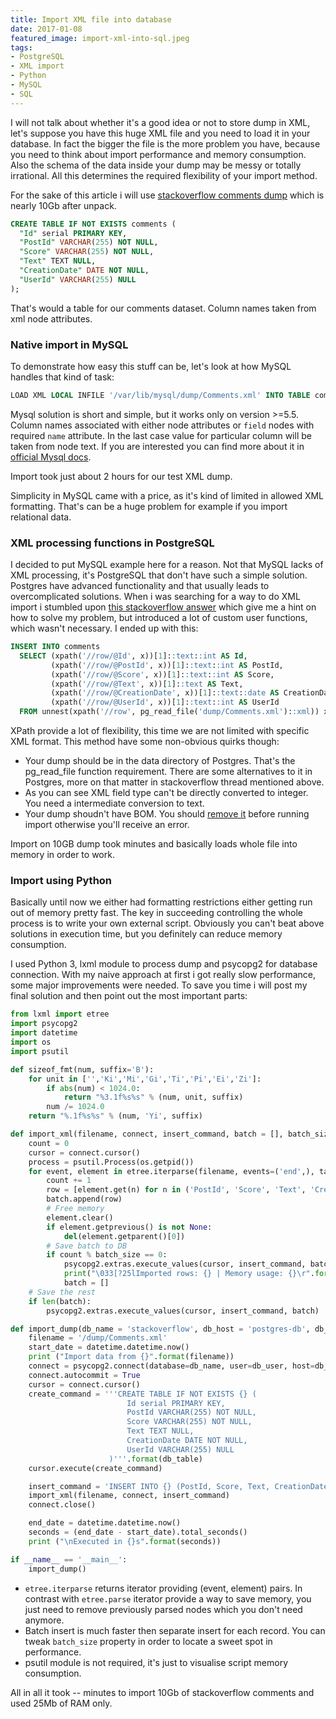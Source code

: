 ```yaml
---
title: Import XML file into database
date: 2017-01-08
featured_image: import-xml-into-sql.jpeg
tags:
- PostgreSQL
- XML import
- Python
- MySQL
- SQL
---
```

I will not talk about whether it's a good idea or not to store dump in XML, let's suppose you have this huge XML file and you need to load it in your database. In fact the bigger the file is the more problem you have, because you need to think about import performance and memory consumption. Also the schema of the data inside your dump may be messy or totally irrational. All this determines the required flexibility of your import method.

For the sake of this article i will use [stackoverflow comments dump](https://archive.org/download/stackexchange) which is nearly 10Gb after unpack.
```sql
CREATE TABLE IF NOT EXISTS comments (
  "Id" serial PRIMARY KEY,
  "PostId" VARCHAR(255) NOT NULL,
  "Score" VARCHAR(255) NOT NULL,
  "Text" TEXT NULL,
  "CreationDate" DATE NOT NULL,
  "UserId" VARCHAR(255) NULL
);
```
That's would a table for our comments dataset. Column names taken from xml node attributes.

### Native import in MySQL
To demonstrate how easy this stuff can be, let's look at how MySQL handles that kind of task:
```sql
LOAD XML LOCAL INFILE '/var/lib/mysql/dump/Comments.xml' INTO TABLE comments ROWS IDENTIFIED BY '<row>';
```
Mysql solution is short and simple, but it works only on version >=5.5.  Column names associated with either node attributes or `field` nodes with required `name` attribute. In the last case value for particular column will be taken from node text. If you are interested you can find more about it in [official Mysql docs](https://dev.mysql.com/doc/refman/5.5/en/load-xml.html).

Import took just about 2 hours for our test XML dump.

Simplicity in MySQL came with a price, as it's kind of limited in allowed XML formatting. That's can be a huge problem for example if you import relational data.

### XML processing functions in PostgreSQL
I decided to put MySQL example here for a reason. Not that MySQL lacks of XML processing, it's PostgreSQL that don't have such a simple solution. Postgres have advanced functionality and that usually leads to overcomplicated solutions. When i was searching for a way to do XML import i stumbled upon [this stackoverflow answer](http://stackoverflow.com/a/7628453) which give me a hint on how to solve my problem, but introduced a lot of custom user functions, which wasn't necessary. I ended up with this:
```sql
INSERT INTO comments
  SELECT (xpath('//row/@Id', x))[1]::text::int AS Id,
         (xpath('//row/@PostId', x))[1]::text::int AS PostId,
         (xpath('//row/@Score', x))[1]::text::int AS Score,
         (xpath('//row/@Text', x))[1]::text AS Text,
         (xpath('//row/@CreationDate', x))[1]::text::date AS CreationDate,
         (xpath('//row/@UserId', x))[1]::text::int AS UserId
  FROM unnest(xpath('//row', pg_read_file('dump/Comments.xml')::xml)) x;
```
XPath provide a lot of flexibility, this time we are not limited with specific XML format. This method have some non-obvious quirks though:
- Your dump should be in the data directory of Postgres. That's the pg_read_file function requirement. There are some alternatives to it in Postgres, more on that matter in stackoverflow thread mentioned above.
- As you can see XML field type can't be directly converted to integer. You need a intermediate conversion to text.
- Your dump shoudn't have BOM. You should [remove it](http://www.linuxask.com/questions/how-to-remove-bom-from-utf-8) before running import otherwise you'll receive an error.

Import on 10GB dump took minutes and basically loads whole file into memory in order to work.

### Import using Python
Basically until now we either had formatting restrictions either getting run out of memory pretty fast. The key in succeeding controlling the whole process is to write your own external script. Obviously you can't beat above solutions in execution time, but you definitely can reduce memory consumption. 

I used Python 3, lxml module to process dump and psycopg2 for database connection. With my naive approach at first i got really slow performance, some major improvements were needed. To save you time i will post my final solution and then point out the most important parts:
```python
from lxml import etree
import psycopg2
import datetime
import os
import psutil

def sizeof_fmt(num, suffix='B'):
    for unit in ['','Ki','Mi','Gi','Ti','Pi','Ei','Zi']:
        if abs(num) < 1024.0:
            return "%3.1f%s%s" % (num, unit, suffix)
        num /= 1024.0
    return "%.1f%s%s" % (num, 'Yi', suffix)

def import_xml(filename, connect, insert_command, batch = [], batch_size = 1000):
    count = 0
    cursor = connect.cursor()
    process = psutil.Process(os.getpid())
    for event, element in etree.iterparse(filename, events=('end',), tag='row'):
        count += 1
        row = [element.get(n) for n in ('PostId', 'Score', 'Text', 'CreationDate', 'UserId')]
        batch.append(row)
        # Free memory
        element.clear()
        if element.getprevious() is not None:
            del(element.getparent()[0])
        # Save batch to DB
        if count % batch_size == 0:
            psycopg2.extras.execute_values(cursor, insert_command, batch)
            print("\033[?25lImported rows: {} | Memory usage: {}\r".format(count, sizeof_fmt(process.memory_info().rss)), sep='', end='', flush=True)
            batch = []
    # Save the rest
    if len(batch):
        psycopg2.extras.execute_values(cursor, insert_command, batch)

def import_dump(db_name = 'stackoverflow', db_host = 'postgres-db', db_user = 'postgres', db_pass = '', db_table = 'comments'):
    filename = '/dump/Comments.xml'
    start_date = datetime.datetime.now()
    print ("Import data from {}".format(filename))
    connect = psycopg2.connect(database=db_name, user=db_user, host=db_host, password=db_pass)
    connect.autocommit = True
    cursor = connect.cursor()
    create_command = '''CREATE TABLE IF NOT EXISTS {} (
                          Id serial PRIMARY KEY,
                          PostId VARCHAR(255) NOT NULL,
                          Score VARCHAR(255) NOT NULL,
                          Text TEXT NULL,
                          CreationDate DATE NOT NULL,
                          UserId VARCHAR(255) NULL
                      )'''.format(db_table)
    cursor.execute(create_command)

    insert_command = 'INSERT INTO {} (PostId, Score, Text, CreationDate, UserId) VALUES %s'.format(db_table)
    import_xml(filename, connect, insert_command)
    connect.close()

    end_date = datetime.datetime.now()
    seconds = (end_date - start_date).total_seconds()
    print ("\nExecuted in {}s".format(seconds))

if __name__ == '__main__':
    import_dump()
```
- `etree.iterparse` returns iterator providing (event, element) pairs. In contrast with `etree.parse` iterator provide a way to save memory, you just need to remove previously parsed nodes which you don't need anymore.
- Batch insert is much faster then separate insert for each record. You can tweak `batch_size` property in order to locate a sweet spot in performance.
- psutil module is not required, it's just to visualise script memory consumption.

All in all it took -- minutes to import 10Gb of stackoverflow comments and used 25Mb of RAM only.